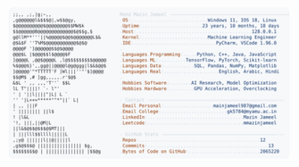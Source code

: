 <picture>
  <source srcset="https://raw.githubusercontent.com/mmazinjameel/mmazinjameel/main/dark_mode.svg?v=1758608171" media="(prefers-color-scheme: dark)">
  <img src="https://raw.githubusercontent.com/mmazinjameel/mmazinjameel/main/light_mode.svg?v=1758608171">
</picture>
